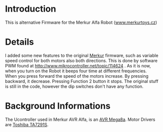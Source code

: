 # Introduction #

This is alternative Firmware for the Merkur Alfa Robot (www.merkurtoys.cz)


# Details #

I added some new features to the original [Merkur](http://www.merkurtoys.cz/en/products/robotic-tracer) firmware, such as variable speed control for both motors also both directions. This is done by software PWM found at http://www.mikrocontroller.net/topic/114624 .
As it is now, when you turn on the Robot it beeps four time at different frequencies.
When you press forward the speed of the motors increase. By pressing backward, it decrease. Pressing Function 2 button it stops. The original stuff is still in the code, however the dip switches don't have any function.

# Background Informations #
The Ucontroller used in Merkur AVR Alfa, is an [AVR Mega8a](http://www.atmel.com/Images/Atmel-8159-8-bit-AVR-microcontroller-ATmega8A_datasheet.pdf).
Motor Drivers are [Toshiba TA7291S](http://www.toshiba.com/taec/components2/Datasheet_Sync/261/3604.pdf).